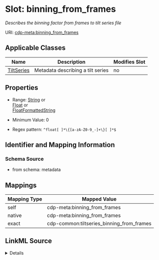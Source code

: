 

# Slot: binning_from_frames


_Describes the binning factor from frames to tilt series file_



URI: [cdp-meta:binning_from_frames](metadatabinning_from_frames)



<!-- no inheritance hierarchy -->





## Applicable Classes

| Name | Description | Modifies Slot |
| --- | --- | --- |
| [TiltSeries](TiltSeries.md) | Metadata describing a tilt series |  no  |







## Properties

* Range: [String](String.md)&nbsp;or&nbsp;<br />[Float](Float.md)&nbsp;or&nbsp;<br />[FloatFormattedString](FloatFormattedString.md)

* Minimum Value: 0

* Regex pattern: `^float[ ]*\{[a-zA-Z0-9_-]+\}[ ]*$`





## Identifier and Mapping Information







### Schema Source


* from schema: metadata




## Mappings

| Mapping Type | Mapped Value |
| ---  | ---  |
| self | cdp-meta:binning_from_frames |
| native | cdp-meta:binning_from_frames |
| exact | cdp-common:tiltseries_binning_from_frames |




## LinkML Source

<details>
```yaml
name: binning_from_frames
description: Describes the binning factor from frames to tilt series file
from_schema: metadata
exact_mappings:
- cdp-common:tiltseries_binning_from_frames
rank: 1000
ifabsent: float(1)
alias: binning_from_frames
owner: TiltSeries
domain_of:
- TiltSeries
range: string
inlined: true
inlined_as_list: true
minimum_value: 1.0e-09
pattern: ^float[ ]*\{[a-zA-Z0-9_-]+\}[ ]*$
any_of:
- range: float
  minimum_value: 1.0e-09
- range: FloatFormattedString

```
</details>
